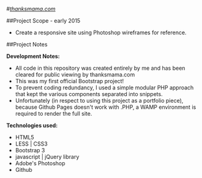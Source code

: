 #*[thanksmama.com](http://markedwardnewman.com/thanksmama.com/)*

##Project Scope - early 2015

- Create a responsive site using Photoshop wireframes for reference.

##Project Notes

**Development Notes:**

- All code in this repository was created entirely by me and has been cleared for public viewing by thanksmama.com
- This was my first official Bootstrap project!
- To prevent coding redundancy, I used a simple modular PHP approach that kept the various components separated into snippets.
- Unfortunately (in respect to using this project as a portfolio piece), because Github Pages doesn't work with .PHP, a WAMP environment is required to render the full site.

**Technologies used:**

- HTML5
- LESS | CSS3
- Bootstrap 3
- javascript | jQuery library
- Adobe's Photoshop
- Github
